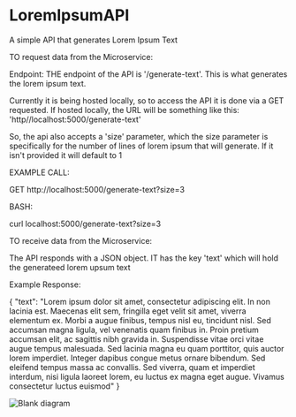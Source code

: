 # LoremIpsumAPI
A simple API that generates Lorem Ipsum Text


TO request data from the Microservice:

Endpoint: THE endpoint of the API is '/generate-text'. This is what generates the lorem ipsum text.

Currently it is being hosted locally, so to access the API it is done via a GET requested. 
If hosted locally, the URL will be something like this: 'http//localhost:5000/generate-text'

So, the api also accepts a 'size' parameter, which the size parameter is specifically for the number of lines of lorem ipsum that will generate.
If it isn't provided it will default to 1

EXAMPLE CALL:

GET http://localhost:5000/generate-text?size=3

BASH:

curl localhost:5000/generate-text?size=3


TO receive data from the Microservice:

The API responds with a JSON object. IT has the key 'text' which will hold the generateed lorem upsum text

Example Response:

{
  "text": "Lorem ipsum dolor sit amet, consectetur adipiscing elit. In non lacinia est. Maecenas elit sem, fringilla eget velit sit amet, viverra elementum ex. Morbi a augue finibus, tempus nisl eu, tincidunt nisl. Sed accumsan magna ligula, vel venenatis quam finibus in. Proin pretium accumsan elit, ac sagittis nibh gravida in. Suspendisse vitae orci vitae augue tempus malesuada. Sed lacinia magna eu quam porttitor, quis auctor lorem imperdiet. Integer dapibus congue metus ornare bibendum. Sed eleifend tempus massa ac convallis. Sed viverra, quam et imperdiet interdum, nisi ligula laoreet lorem, eu luctus ex magna eget augue. Vivamus consectetur luctus euismod"
}




![Blank diagram](https://github.com/Heyzppl/LoremIpsumAPI/assets/104742994/267c3df2-ff54-4be3-816c-5e916dc53a8e)

